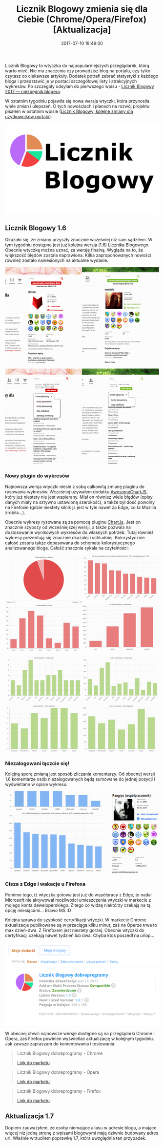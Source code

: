 ﻿---
layout:     post
title:      Licznik Blogowy zmienia się dla Ciebie (Chrome/Opera/Firefox) [Aktualizacja]
date:       2017-07-10 18:49:00
summary:    Licznik Blogowy to wtyczka do najpopularniejszych przeglądarek, którą warto mieć. Nie ma znaczenia czy prowadzisz blog na portalu, czy tylko czytasz co ciekawsze artykuły. Dodatek potrafi zebrać statystyki z każdego bloga i przedstawić je w postaci szczegółowej listy i atrakcyjnych wykresów. Po szcz...
categories: oprogramowanie internet programowanie
---



Licznik Blogowy to wtyczka do najpopularniejszych przeglądarek, którą warto mieć. Nie ma znaczenia czy prowadzisz blog na portalu, czy tylko czytasz co ciekawsze artykuły. Dodatek potrafi zebrać statystyki z każdego bloga i przedstawić je w postaci szczegółowej listy i atrakcyjnych wykresów. Po szczegóły odsyłam do pierwszego wpisu - [Licznik Blogowy 2017 — niezbędnik blogera](https://www.dobreprogramy.pl/djfoxer/Licznik-Blogowy-2017-niezbednik-blogera-ChromeOperaFirefox,81509.html).

W ostatnim tygodniu pojawiła się nowa wersja wtyczki, która przynosiła wiele zmian i ulepszeń. O tych nowościach i planach na rozwój projektu pisałem w ostatnim wpisie ([Licznik Blogowy, kolejne zmiany dla użytkowników portalu](https://www.dobreprogramy.pl/djfoxer/Licznik-Blogowy-kolejne-zmiany-dla-uzytkownikow-portalu-ChromeOperaFirefox,81944.html)).



![desk](https://raw.githubusercontent.com/djfoxer/djfoxer.github.io/master/_img/2017-7-10-_1_/g_-_608x405_-_-_82093x20170710181745_0.png)





## Licznik Blogowy 1.6



Okazało się, że zmiany przyszły znacznie wcześniej niż sam sądziłem. W tym tygodniu dostępna jest już kolejna wersja (1.6) Licznika Blogowego. Obecnie wtyczkę można uznać, za wersję finalną. Wygląda na to, że większość błędów została naprawiona. Kilka zaproponowanych nowości również zostało naniesionych na aktualne wydanie.



![desk](https://raw.githubusercontent.com/djfoxer/djfoxer.github.io/master/_img/2017-7-10-_1_/g_-_608x405_-_-_82093x20170710183022_0.png)




![desk](https://raw.githubusercontent.com/djfoxer/djfoxer.github.io/master/_img/2017-7-10-_1_/g_-_608x405_-_-_82093x20170710183023_0.png)





### Nowy plugin do wykresów



Najnowsza wersja wtyczki niesie z sobą całkowitą zmianę pluginu do rysowania wykresów. Wcześniej używałem dodatku [AwesomeChartJS](https://cyberpython.github.io/AwesomeChartJS/), który już niestety nie jest wspierany. Miał on również wiele błędów (opisy danych miały na sztywno ustawioną szerokość), a także był dość powolny na Firefoxie (gdzie niestety silnik js jest w tyle nawet za Edge, co ta Mozilla zrobiła...). 

Obecnie wykresy rysowane są za pomocą pluginu [Chart.js](http://www.chartjs.org/). Jest on znacznie szybszy od wcześniejszej wersji, a także pozwala na dostosowanie wynikowych wykresów do własnych potrzeb. Tutaj również wykresy prezentują się znacznie okazalej i schludniej. Kolorystycznie całość została także dopasowana do schematu kolorystycznego analizowanego bloga. Całość znacznie sykała na czytelności:



![desk](https://raw.githubusercontent.com/djfoxer/djfoxer.github.io/master/_img/2017-7-10-_1_/g_-_608x405_-_-_82093x20170710183023_1.png)




![desk](https://raw.githubusercontent.com/djfoxer/djfoxer.github.io/master/_img/2017-7-10-_1_/g_-_608x405_-_-_82093x20170710183024_0.png)





### Niezalogowani łączcie się!


Kolejną sporą zmianą jest sposób zliczania komentarzy. Od obecnej wersji 1.6 komentarze osób niezalogowanych będą sumowane do jednej pozycji i wyświetlane w opisie wykresu.


![desk](https://raw.githubusercontent.com/djfoxer/djfoxer.github.io/master/_img/2017-7-10-_1_/g_-_608x405_-_-_82093x20170710183756_0.PNG)





### Cisza z Edge i wakacje u Firefoxa

 
Pomimo tego, iż wtyczka gotowa jest już do współpracy z Edge, to nadal Microsoft nie aktywował możliwości umieszczenia wtyczki w markecie z mojego konta deweloperskiego. Z tego co widzę niektórzy czekają na tą opcję miesiącami... Brawo MS :D

Kolejna sprawa do szybkość certyfikacji wtyczki. W markecie Chrome aktualizacje publikowane są w przeciąga kilku minut, zaś na Operze trwa to max dzień-dwa. Z Firefoxem jest niestety gorzej. Obecnie wtyczki do certyfikacji czekają nawet tydzień lub dwa. Chyba ktoś poszedł na urlop...


![desk](https://raw.githubusercontent.com/djfoxer/djfoxer.github.io/master/_img/2017-7-10-_1_/g_-_608x405_-_-_82093x20170710183921_0.PNG)



W obecnej chwili najnowsze wersje dostępne są na przeglądarki Chrome i Opera, zaś Firefox powinien wyświetlać aktualizację w kolejnym tygodniu. Jak zawsze zapraszam do komentowania i testowania:



<blockquote>
<p>Licznik Blogowy dobreprogramy - Chrome

[Link do marketu](https://chrome.google.com/webstore/detail/licznik-blogowy-dobreprog/omplpihocnjpfdjkmdabalakfiebefpp?hl=pl)



</p>
</blockquote>


<blockquote>
<p>Licznik Blogowy dobreprogramy - Opera

[Link do marketu](https://addons.opera.com/pl/extensions/details/licznik-blogowy-dobreprogramy/)



</p>
</blockquote>



<blockquote>
<p>Licznik Blogowy dobreprogramy - Firefox

[Link do marketu](https://addons.mozilla.org/pl/firefox/addon/licznik-blogowy-dobreprogramy/)

</p>
</blockquote>



## Aktualizacja 1.7


Dopiero zauważyłem, że osoby niemające aliasu w adresie bloga, a mające więcej niż jedną stronę z wpisami blogowymi mają dziwnie budowany adres url. Właśnie wrzuciłem poprawkę 1.7, która uwzględnia ten przypadek.